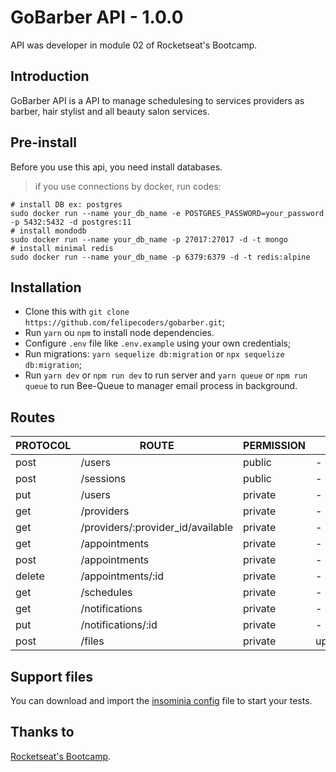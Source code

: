 # GoBarber API - 1.0.0

API was developer in module 02 of Rocketseat's Bootcamp.

## Introduction

GoBarber API is a API to manage schedulesing to services providers as barber, hair stylist and all beauty salon services.

## Pre-install

Before you use this api, you need install databases.

> if you use connections by docker, run codes:

```shell
# install DB ex: postgres
sudo docker run --name your_db_name -e POSTGRES_PASSWORD=your_password -p 5432:5432 -d postgres:11
# install mondodb
sudo docker run --name your_db_name -p 27017:27017 -d -t mongo
# install minimal redis
sudo docker run --name your_db_name -p 6379:6379 -d -t redis:alpine
```

## Installation

- Clone this with `git clone https://github.com/felipecoders/gobarber.git`;
- Run `yarn` ou `npm` to install node dependencies.
- Configure `.env` file like `.env.example` using your own credentials;
- Run migrations: `yarn sequelize db:migration` or `npx sequelize db:migration`;
- Run `yarn dev` or `npm run dev` to run server and `yarn queue` or `npm run queue` to run Bee-Queue to manager email process in background.

## Routes

| PROTOCOL | ROUTE                             | PERMISSION            | UPLOAD                | CONTROLLER/METHOD             |
| -------- | --------------------------------- | --------------------- | --------------------- | ----------------------------- |
| post     | /users                            | public                | -                     | UserController.store          |
| post     | /sessions                         | public                | -                     | SessionController.store       |
| put      | /users                            | private               | -                     | UserController.update         |
| get      | /providers                        | private               | -                     | ProviderController.index      |
| get      | /providers/:provider_id/available | private               | -                     | AvailableController.index     |
| get      | /appointments                     | private               | -                     | AppointmentController.index   |
| post     | /appointments                     | private               | -                     | AppointmentController.store   |
| delete   | /appointments/:id                 | private               | -                     | AppointmentController.delete  |
| get      | /schedules                        | private               | -                     | ScheduleController.index      |
| get      | /notifications                    | private               | -                     | NotificationController.index  |
| put      | /notifications/:id                | private               | -                     | NotificationController.update |
| post     | /files                            | private               | upload.single('file') | FileController.store |

## Support files

You can download and import the [insominia config](Insomnia.json) file to start your tests.

## Thanks to

[Rocketseat's Bootcamp](https://rocketseat.com.br/).
